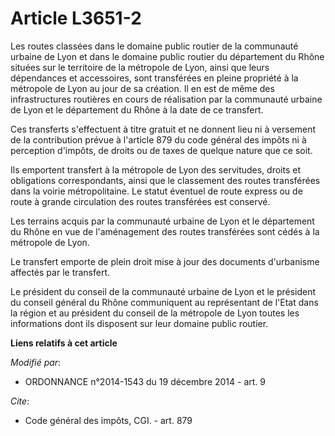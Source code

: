 # Article L3651-2

Les routes classées dans le domaine public routier de la communauté urbaine de Lyon et dans le domaine public routier du
département du Rhône situées sur le territoire de la métropole de Lyon, ainsi que leurs dépendances et accessoires, sont
transférées en pleine propriété à la métropole de Lyon au jour de sa création. Il en est de même des infrastructures
routières en cours de réalisation par la communauté urbaine de Lyon et le département du Rhône à la date de ce transfert. 

Ces transferts s'effectuent à titre gratuit et ne donnent lieu ni à versement de la contribution prévue à l'article 879 du
code général des impôts ni à perception d'impôts, de droits ou de taxes de quelque nature que ce soit. 

Ils emportent transfert à la métropole de Lyon des servitudes, droits et obligations correspondants, ainsi que le classement
des routes transférées dans la voirie métropolitaine. Le statut éventuel de route express ou de route à grande circulation
des routes transférées est conservé. 

Les terrains acquis par la communauté urbaine de Lyon et le département du Rhône en vue de l'aménagement des routes
transférées sont cédés à la métropole de Lyon. 

Le transfert emporte de plein droit mise à jour des documents d'urbanisme affectés par le transfert. 

Le président du conseil de la communauté urbaine de Lyon et le président du conseil général du Rhône communiquent au
représentant de l'Etat dans la région et au président du conseil de la métropole de Lyon toutes les informations dont ils
disposent sur leur domaine public routier.

**Liens relatifs à cet article**

_Modifié par_:

  - ORDONNANCE n°2014-1543 du 19 décembre 2014 - art. 9

_Cite_:

  - Code général des impôts, CGI. - art. 879

